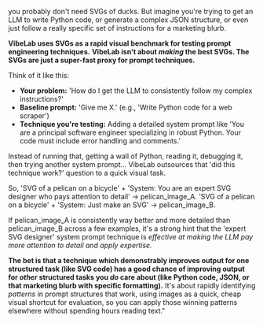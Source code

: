 you probably don't need SVGs of ducks. But imagine you're trying to get an LLM to write Python code, or generate a complex JSON structure, or even just follow a really specific set of instructions for a marketing blurb.


**VibeLab uses SVGs as a rapid visual benchmark for testing prompt engineering techniques.**
**VibeLab isn't about *making* the best SVGs. The SVGs are just a super-fast proxy for prompt techniques.**

Think of it like this:
*   **Your problem:** 'How do I get the LLM to consistently follow my complex instructions?'
*   **Baseline prompt:** 'Give me X.' (e.g., 'Write Python code for a web scraper')
*   **Technique you're testing:** Adding a detailed system prompt like 'You are a principal software engineer specializing in robust Python. Your code must include error handling and comments.'

Instead of running that, getting a wall of Python, reading it, debugging it, then trying another system prompt... VibeLab outsources that 'did this technique work?' question to a quick visual task.

So, 'SVG of a pelican on a bicycle' + 'System: You are an expert SVG designer who pays attention to detail' -> pelican_image_A.
'SVG of a pelican on a bicycle' + 'System: Just make an SVG' -> pelican_image_B.

If pelican_image_A is consistently way better and more detailed than pelican_image_B across a few examples, it's a strong hint that the 'expert SVG designer' system prompt technique is *effective at making the LLM pay more attention to detail and apply expertise.*

**The bet is that a technique which demonstrably improves output for one structured task (like SVG code) has a good chance of improving output for *other* structured tasks you *do* care about (like Python code, JSON, or that marketing blurb with specific formatting).** It's about rapidly identifying *patterns* in prompt structures that work, using images as a quick, cheap visual shortcut for evaluation, so you can apply those winning patterns elsewhere without spending hours reading text."
